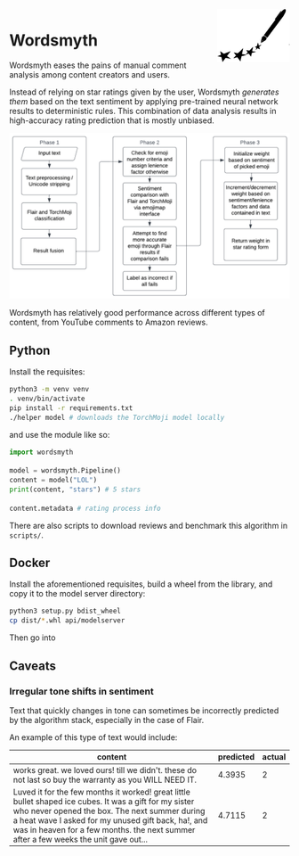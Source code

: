 <picture>
<source media="(prefers-color-scheme: dark)" srcset="./media/logo_dark.svg" width=130 align=right />
<img alt="The Wordsmyth logo" src="./media/logo.svg" align="right" width=130>
</picture>

# Wordsmyth

Wordsmyth eases the pains of manual comment analysis among content creators and users.

Instead of relying on star ratings given by the user, Wordsmyth *generates them* based on the text sentiment by applying pre-trained neural network results to deterministic rules. This combination of data analysis results in high-accuracy rating prediction that is mostly unbiased.

<div align="center">
<img src="./media/how_it_works.png">
</div>

Wordsmyth has relatively good performance across different types of content, from YouTube comments to Amazon reviews.

## Python

Install the requisites:

```bash
python3 -m venv venv
. venv/bin/activate
pip install -r requirements.txt
./helper model # downloads the TorchMoji model locally
```

and use the module like so:

```py
import wordsmyth

model = wordsmyth.Pipeline()
content = model("LOL")
print(content, "stars") # 5 stars

content.metadata # rating process info
```

There are also scripts to download reviews and benchmark this algorithm in `scripts/`.

## Docker

Install the aforementioned requisites, build a wheel from the library, and copy it to the model server directory:

```bash
python3 setup.py bdist_wheel
cp dist/*.whl api/modelserver
```

Then go into  

## Caveats

### Irregular tone shifts in sentiment

Text that quickly changes in tone can sometimes be incorrectly predicted by the algorithm stack, especially in the case of Flair.

An example of this type of text would include:

| content       | predicted     | actual |
| ------------- | ------------- | ------ |
| works great. we loved ours! till we didn't. these do not last so buy the warranty as you WILL NEED IT. | 4.3935 | 2
| Luved it for the few months it worked! great little bullet shaped ice cubes. It was a gift for my sister who never opened the box. The next summer during a heat wave I asked for my unused gift back, ha!, and was in heaven for a few months. the next summer after a few weeks the unit gave out... | 4.7115 | 2 |

